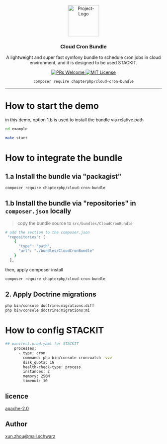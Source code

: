 <div align="center">
  <img src="https://dev.azure.com/schwarzit/a93859d1-1284-447d-9b34-67bc9cd2f7e4/_apis/git/repositories/3a9cd60d-5dda-4af1-9e59-a1f9385e2e3c/items?path=/docs/cron.png&versionDescriptor%5BversionOptions%5D=0&versionDescriptor%5BversionType%5D=0&versionDescriptor%5Bversion%5D=main&resolveLfs=true&%24format=octetStream&api-version=5.0" width=100 alt="Project-Logo"/>
  <h3>Cloud Cron Bundle</h3>
  <p>A lightweight and super fast symfony bundle to schedule cron jobs in cloud environment, and it is designed to 
be used STACKIT.</p>

  <p>
    <a href="#">
      <img src="https://img.shields.io/badge/PRs-Welcome-brightgreen.svg?style=flat-square" alt="PRs Welcome">
    </a>
    <a href="#">
      <img src="https://img.shields.io/badge/License-MIT-brightgreen.svg?style=flat-square" alt="MIT License">
    </a>
  </p>

  `composer require chapterphp/cloud-cron-bundle`
</div>

---

# How to start the demo
in this demo, option 1.b is used to install the bundle via relative path
```bash
cd example

make start
```

# How to integrate the bundle
## 1.a Install the bundle via "packagist"
```bash
composer require chapterphp/cloud-cron-bundle
```

## 1.b Install the bundle via "repositories" in `composer.json` locally
> copy the bundle source to `src/bundles/CloudCronBundle`

```bash
# add the section to the composer.json
 "repositories": [
    {
      "type": "path",
      "url": "./bundles/CloudCronBundle"
    }
  ],

```

then, apply composer install
```bash
composer require chapterphp/cloud-cron-bundle
```

## 2. Apply Doctrine migrations
```bash
php bin/console doctrine:migrations:diff
php bin/console doctrine:migrations:mi
```

# How to config STACKIT
```bash
## manifest.prod.yaml for STACKIT
    processes:
      - type: cron
        command: php bin/console cron:watch -vvv
        disk_quota: 1G
        health-check-type: process
        instances: 2
        memory: 256M
        timeout: 10
```

## licence

[apache-2.0](https://choosealicense.com/licenses/apache-2.0/)

## Author
xun.zhou@mail.schwarz
